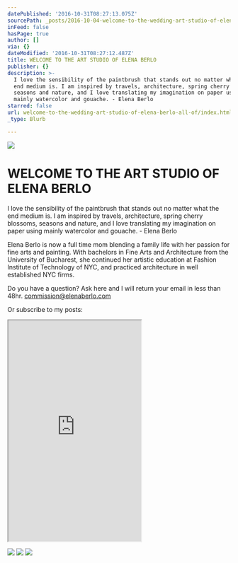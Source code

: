```yaml
---
datePublished: '2016-10-31T08:27:13.075Z'
sourcePath: _posts/2016-10-04-welcome-to-the-wedding-art-studio-of-elena-berlo-all-of.md
inFeed: false
hasPage: true
author: []
via: {}
dateModified: '2016-10-31T08:27:12.487Z'
title: WELCOME TO THE ART STUDIO OF ELENA BERLO
publisher: {}
description: >-
  I love the sensibility of the paintbrush that stands out no matter what the
  end medium is. I am inspired by travels, architecture, spring cherry blossoms,
  seasons and nature, and I love translating my imagination on paper using
  mainly watercolor and gouache. - Elena Berlo
starred: false
url: welcome-to-the-wedding-art-studio-of-elena-berlo-all-of/index.html
_type: Blurb

---
```

![](https://the-grid-user-content.s3-us-west-2.amazonaws.com/6acc858c-b63f-411d-8dfe-acb617354366.jpg)

# WELCOME TO THE ART STUDIO OF ELENA BERLO

I love the sensibility of the paintbrush that stands out no matter what the end medium is. I am inspired by travels, architecture, spring cherry blossoms, seasons and nature, and I love translating my imagination on paper using mainly watercolor and gouache. - Elena Berlo

Elena Berlo is now a full time mom blending a family life with her passion for fine arts and painting. With bachelors in Fine Arts and Architecture from the University of Bucharest, she continued her artistic education at Fashion Institute of Technology of NYC, and practiced architecture in well established NYC firms.

Do you have a question? Ask here and I will return your email in less than 48hr. commission@elenaberlo.com

Or subscribe to my posts:

<iframe src="https://the-grid.github.io/ed-userhtml/?g=eJydVW1PIzcQ_pz8iuneqQF0myUcOVDeqpSCqBROqqjUD1UVedezicFrb21vID3df-_Ym00ICFrxKcq8PjN-5tnRD3EMP-NCKLhhQl4sRVHCrVioqoQrbQqI40l7JIW6h6XBfBwlScZVLAq2QNstKCXzKd1MFwkWKfJMc0wyyawVWdw7np91M2sjMCjHkXVriXaJ6CJw6xLHkcNHl_gAahK8L-2tD0U2D6XnNuD6lrLsfmF0pfjgQ57nQ8gkMjOQmLsh5Fq5Qe-0fIRrlCt0ImOfpkYw-ckyZWOLRlDG93YrOYIp57DWlQH98HT83M9do9ErNEZwtEALCqFWOITdIKCNd7mlsJuUVOrsvttuAcAfSHPTZgpUHAq9EmpRR4YYYGR1S4SSgpB758XtLYRdOx0815fTX0Dndefr329mkAuJXThK2qMktKO9cbECwcfRszX5lYZJWOaEVv7lUKJiKRqpu5U96UphXVwwRU8Z3s9Wqc2MSDEptXU_VWPO-zmeZV_y07N-PzvPs8_sNDs_x_6PrCiH1DM_S1m_l_bwSwQFuqUmGD432gCKAyCOPN7Wjj2mCBQr8O2IwKFxtGJScOaQGMPMAt04mqeSqXsqoRvfpE3LhtcWMaeyWkpPpXpZm8pCcSKHQxsb_LsSBnk0GdmSqSaAWUdssffR5Ii2TY4JbHOgyRklVHKyV5imygVKHnuS-ndojSStXXpieS_GlzfTX2fR5NLfj2ehQWtpgLeb05OHMr6eUGXlNreCvkoEtIyK_jWrrVs01Rq0sAmu17QF0n7XFFdfpzeX0eRKGOvgK3WFVxD6a34BsM5uuu0gbaq-D9KsTp6x9yCavYJoto-o9YRoSNyxpVYW7TYxqJEH13qKvYnblSVl0Sbe2cM9jyMubCnZeqC0QiLkpud_1LJVlhGH_m-1-jccjdd_g0xCibok-bJLXUlOx-W81shar0jhvFjhY4mZg4XWXrhIsCzEwHUINkgCh3U4aaKnbi2kKTnrQ7T-W7K91A1Akgvh9WkALLVaVg6H4JV8AHH_-Pi4fBxGwEi_46UgmSAZc6byk7x8zfoR0_mrqjV_KleOpXTM-DiO4t6OCc2Gtij333SvKwlWIXYsum30q0Fid4ZX1XBLmrRyTqv9_psDSPwad_fgE8sNhk74Tt6xFautHbAmG3eSxH7usoL9oxV7sEHbOX3ipGb8-Tf7ziYErBHS7p3tEIS62OTtVpODvFLh03Lw8RC-PdA29UM397NbGIPCB5gaw9YHh0NonL7Sc2ed8efxX-NOUKPOsA4LliBXnSamR5YgD9sYb_HAtiEnZJjthZxsQ74f3P1WoVkfHg5XzMDHIrsjLLWtq_SFVrkUmTvwDDscbtfQ9jdy6b_g-98VYvO__ssakA" height="500" style=""></iframe>

![](https://the-grid-user-content.s3-us-west-2.amazonaws.com/10f392d5-a445-4e10-8437-985fe5ae3124.jpg)
![](https://the-grid-user-content.s3-us-west-2.amazonaws.com/b27eb62d-c116-48fb-8024-ec93e83c58c5.jpg)
![](https://the-grid-user-content.s3-us-west-2.amazonaws.com/3e4e0c7b-9e90-4381-986b-8d6597cc1121.jpg)